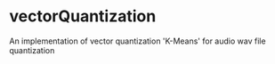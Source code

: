 # vectorQuantization
An implementation of vector quantization 'K-Means' for audio wav file quantization
